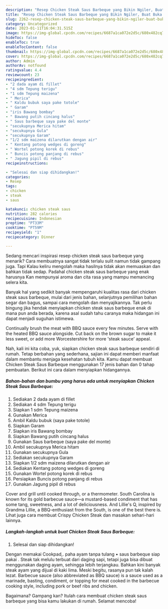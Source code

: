 ```yaml
---
description: "Resep Chicken Steak Saus Barbeque yang Bikin Ngiler, Buat Buka Puasa Enak"
title: "Resep Chicken Steak Saus Barbeque yang Bikin Ngiler, Buat Buka Puasa Enak"
slug: 2262-resep-chicken-steak-saus-barbeque-yang-bikin-ngiler-buat-buka-puasa-enak
category: Uncategorized
date: 2023-01-11T16:04:31.515Z
image: https://img-global.cpcdn.com/recipes/6687a1ca072e2d5c/680x482cq70/chicken-steak-saus-barbeque-foto-resep-utama.jpg
hideToc: false
enableToc: true
enableTocContent: false
thumbnail: https://img-global.cpcdn.com/recipes/6687a1ca072e2d5c/680x482cq70/chicken-steak-saus-barbeque-foto-resep-utama.jpg
cover: https://img-global.cpcdn.com/recipes/6687a1ca072e2d5c/680x482cq70/chicken-steak-saus-barbeque-foto-resep-utama.jpg
author: Admin
authorAv: notfound
ratingvalue: 4.4
reviewcount: 23
recipeingredient:
- "2 dada ayam di fillet"
- "4 sdm Tepung terigu"
- "1 sdm Tepung maizena"
- " Merica"
- " Kaldu bubuk saya pake totole"
- " Garam"
- "iris Bawang bombay"
- " Bawang putih cincang halus"
- " Saus barbeque saya pake del monte"
- "secukupnya Merica hitam"
- "secukupnya Gula"
- "secukupnya Garam"
- "1/2 sdm maizena dilarutkan dengan air"
- " Kentang potong wedges di goreng"
- " Wortel potong korek di rebus"
- " Buncis potong panjang di rebus"
- " Jagung pipil di rebus"
recipeinstructions:

- "Selesai dan siap dihidangkan!"
categories:
- Resep
tags:
- chicken
- steak
- saus

katakunci: chicken steak saus 
nutrition: 282 calories
recipecuisine: Indonesian
preptime: "PT33M"
cooktime: "PT59M"
recipeyield: "1"
recipecategory: Dinner

---
```



Sedang mencari inspirasi resep chicken steak saus barbeque yang menarik? Cara membuatnya sangat tidak terlalu sulit namun tidak gampang juga. Tapi Kalau keliru mengolah maka hasilnya tidak akan memuaskan dan bahkan tidak sedap. Padahal chicken steak saus barbeque yang enak harusnya Kan mempunyai aroma dan cita rasa yang mampu memancing selera kita.


Banyak hal yang sedikit banyak mempengaruhi kualitas rasa dari chicken steak saus barbeque, mulai dari jenis bahan, selanjutnya pemilihan bahan segar dan bagus, sampai cara mengolah dan menyajikannya. Tak perlu bingung jika hendak menyiapkan chicken steak saus barbeque enak di mana pun anda berada, karena asal sudah tahu caranya maka hidangan ini dapat menjadi suguhan istimewa.

Continually brush the meat with BBQ sauce every few minutes. Serve with the heated BBQ sauce alongside. Cut back on the brown sugar to make it less sweet, or add more Worcestershire for more &#39;steak sauce&#39; appeal.


Nah, kali ini kita coba, yuk, siapkan chicken steak saus barbeque sendiri di rumah. Tetap berbahan yang sederhana, sajian ini dapat memberi manfaat dalam membantu menjaga kesehatan tubuh kita. Kamu dapat membuat Chicken Steak Saus Barbeque menggunakan 17 jenis bahan dan 0 tahap pembuatan. Berikut ini cara dalam menyiapkan hidangannya.

<!--inarticleads1-->

##### Bahan-bahan dan bumbu yang harus ada untuk menyiapkan Chicken Steak Saus Barbeque:

1. Sediakan 2 dada ayam di fillet
1. Sediakan 4 sdm Tepung terigu
1. Siapkan 1 sdm Tepung maizena
1. Gunakan  Merica
1. Ambil  Kaldu bubuk (saya pake totole)
1. Siapkan  Garam
1. Siapkan iris Bawang bombay
1. Siapkan  Bawang putih cincang halus
1. Gunakan  Saus barbeque (saya pake del monte)
1. Ambil secukupnya Merica hitam
1. Gunakan secukupnya Gula
1. Sediakan secukupnya Garam
1. Siapkan 1/2 sdm maizena dilarutkan dengan air
1. Sediakan  Kentang potong wedges di goreng
1. Gunakan  Wortel potong korek di rebus
1. Persiapkan  Buncis potong panjang di rebus
1. Gunakan  Jagung pipil di rebus


Cover and grill until cooked through, or a thermometer. South Carolina is known for its gold barbecue sauce—a mustard-based condiment that has some tang, sweetness, and a lot of deliciousness. And Lillie&#39;s Q, inspired by Grandma Lillie, a BBQ-enthusiast from the South, is one of the best there is. Lihat juga cara membuat Crispy Chicken Steak dan masakan sehari-hari lainnya. 

<!--inarticleads2-->

##### Langkah-langkah untuk buat Chicken Steak Saus Barbeque:


1. Selesai dan siap dihidangkan!

Dengan memakai Cookpad,. paha ayam tanpa tulang • saus barbeque siap pakai . Steak tak melulu terbuat dari daging sapi, tetapi juga bisa dibuat menggunakan daging ayam, sehingga lebih terjangkau. Bahkan kini banyak steak ayam yang dijual di kaki lima. Meski begitu, rasanya pun tak kalah lezat. Barbecue sauce (also abbreviated as BBQ sauce) is a sauce used as a marinade, basting, condiment, or topping for meat cooked in the barbecue cooking style, including pork or beef ribs and chicken. 

Bagaimana? Gampang kan? Itulah cara membuat chicken steak saus barbeque yang bisa kamu lakukan di rumah. Selamat mencoba!
